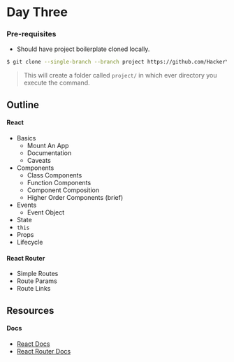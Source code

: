 # Day Three

### Pre-requisites
- Should have project boilerplate cloned locally.

```bash
$ git clone --single-branch --branch project https://github.com/HackerYou/con-ed-full-stack-student-notes.git
```

> This will create a folder called `project/` in which ever directory you execute the command.

## Outline
#### React
  * Basics
    * Mount An App
    * Documentation
    * Caveats
  * Components
    * Class Components
    * Function Components
    * Component Composition
    * Higher Order Components (brief)
  * Events
    * Event Object
  * State
  * `this`
  * Props
  * Lifecycle

#### React Router
  * Simple Routes
  * Route Params
  * Route Links

## Resources
#### Docs
* [React Docs](https://reactjs.org/docs/hello-world.html)
* [React Router Docs](https://reacttraining.com/react-router/web/guides/quick-start)
